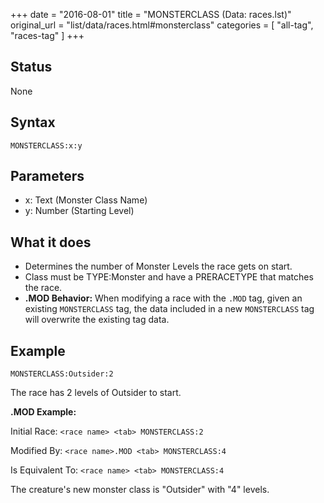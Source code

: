 +++
date = "2016-08-01"
title = "MONSTERCLASS (Data: races.lst)"
original_url = "list/data/races.html#monsterclass"
categories = [ "all-tag", "races-tag" ]
+++

## Status

None

## Syntax

`MONSTERCLASS:x:y`

## Parameters

-   x: Text (Monster Class Name)
-   y: Number (Starting Level)



What it does
------------

-   Determines the number of Monster Levels the race gets on start.
-   Class must be TYPE:Monster and have a PRERACETYPE that matches
    the race.
-   **.MOD Behavior:** When modifying a race with the `.MOD` tag, given
    an existing `MONSTERCLASS` tag, the data included in a new
    `MONSTERCLASS` tag will overwrite the existing tag data.

Example
-------

`MONSTERCLASS:Outsider:2`

The race has 2 levels of Outsider to start.

**.MOD Example:**

Initial Race: `<race name> <tab> MONSTERCLASS:2`

Modified By: `<race name>.MOD <tab> MONSTERCLASS:4`

Is Equivalent To: `<race name> <tab> MONSTERCLASS:4`

The creature's new monster class is "Outsider" with "4" levels.

